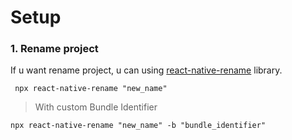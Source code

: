 # Setup

### 1. Rename project

  If u want rename project, u can using [react-native-rename](https://github.com/junedomingo/react-native-rename#readme) library. 

```
 npx react-native-rename "new_name"

```

>With custom Bundle Identifier

```
npx react-native-rename "new_name" -b "bundle_identifier"

```